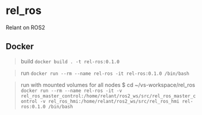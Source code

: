 # rel_ros
Relant on ROS2


## Docker

>build
`docker build . -t rel-ros:0.1.0`

>run
`docker run --rm --name rel-ros -it rel-ros:0.1.0 /bin/bash`

>run with mounted volumes for all nodes
$ cd ~/vs-workspace/rel_ros
`docker run --rm --name rel-ros -it -v rel_ros_master_control:/home/relant/ros2_ws/src/rel_ros_master_control -v rel_ros_hmi:/home/relant/ros2_ws/src/rel_ros_hmi rel-ros:0.1.0 /bin/bash`
